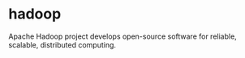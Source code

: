 # hadoop
Apache Hadoop project develops open-source software for reliable, scalable, distributed computing.
